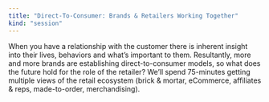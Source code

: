 ```yaml
---
title: "Direct-To-Consumer: Brands & Retailers Working Together"
kind: "session"
---
```


When you have a relationship with the customer there is inherent insight into their lives, behaviors and what’s important to them. Resultantly, more and more brands are establishing direct-to-consumer models, so what does the future hold for the role of the retailer? We’ll spend 75-minutes getting multiple views of the retail ecosystem (brick & mortar, eCommerce, affiliates & reps, made-to-order, merchandising).
